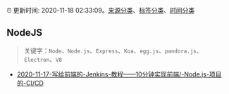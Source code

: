:alarm_clock: 更新时间: 2020-11-18 02:33:09。[来源分类](../README.md)、[标签分类](../TAGS.md)、[时间分类](../TIMELINE.md)

## NodeJS


> 关键字：`Node`、`Node.js`、`Express`、`Koa`、`egg.js`、`pandora.js`、`Electron`、`V8`



- [2020-11-17-写给前端的-Jenkins-教程——10分钟实现前端/-Node.js-项目的-CI/CD](https://juejin.im/post/6896151951545729031) 